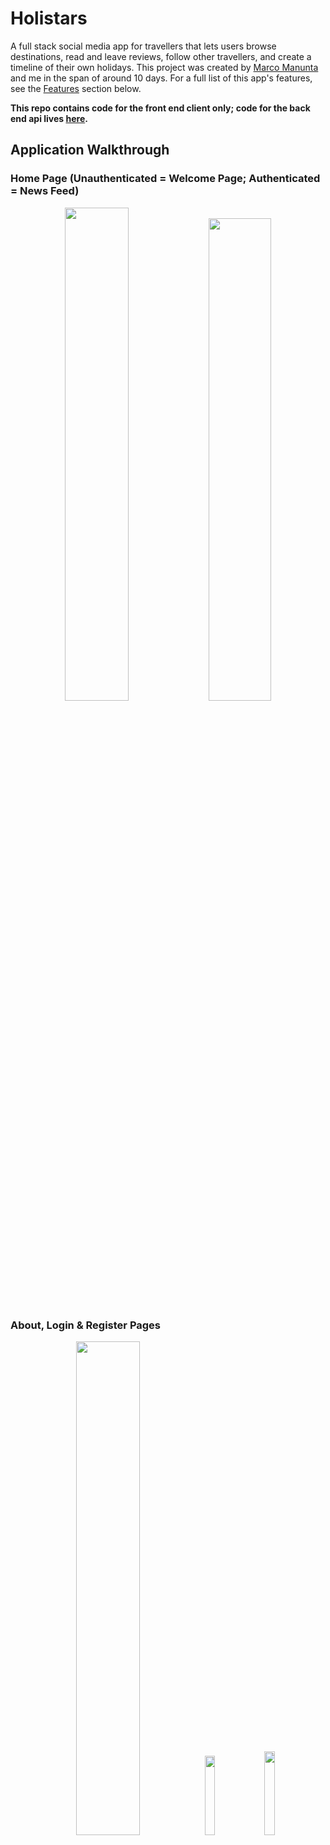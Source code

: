 # Holistars

A full stack social media app for travellers that lets users browse destinations, read and leave reviews, follow other travellers, and create a timeline of their own holidays.
This project was created by [Marco Manunta](https://github.com/frozenborder72) and me in the span of around 10 days. For a full list of this app's features, see the [Features](#features) section below.

**This repo contains code for the front end client only; code for the back end api lives [here](https://github.com/emilydaykin/Holistars-Server).**

## Application Walkthrough

### Home Page (Unauthenticated = Welcome Page; Authenticated = News Feed)
<p align="center">
  <img src="./src/assets/readme/home_welcome.gif" width="45%"  />
  <img src="./src/assets/readme/home_feed.gif" width="44.5%"  />
</p>

### About, Login & Register Pages
<p align="center">
  <img src="./src/assets/readme/about.gif" width="45%"  />
  <img src="./src/assets/readme/login.png" width="18%"  />
  <img src="./src/assets/readme/register.gif" width="18.5%"  />
</p>

### Destinations
<p align="center">
  <img src="./src/assets/readme/destinations.gif" width="90%"  />
</p>

### Personal Profile Page
<p align="center">
  <img src="./src/assets/readme/profile.gif" width="90%"  />
</p>

### Single City
<p align="center">
  <img src="./src/assets/readme/single_city.gif" width="90%"  />
</p>

### Dynamically Scrape Holiday Destination
<p align="center">
  <img src="./src/assets/readme/scraping.gif" width="90%"  />
</p>

## Tech Stack

### Front End
- React
- Redux
- API Handling: Axios
- Pure CSS with Sass
- React-Router-Dom

### Back End
- Server: Django & Django Rest Framework
- Database: PostgreSQL
- Authentication: JSON Web Token (pyJWT)
- Scraping: Python & Beautiful Soup

### Collaboration & Development
- Git, GitHub
- Trello (project management)
- Postman (API testing)
- Miro (wireframing, planning)
- Npm & Pipenv
- Deployment:
  - Front End: Netlify
  - Back End: Heroku

## Features
- Display of all destinations, and routing to an individual city page with descriptions, top attractions, reviews and travellers
- Real time searching through all destinations by city, country, description or top attractions
- Average rating (over food, weather and culture categories) of each destination shown (created by a python property decorator in the Django model)
- Log In, Register and Log Out functionality
- Once logged in, the user can:
  - View a news feed on their home page which orders recently-reviewed/rated destinations
  - Redirect to their profile page via an icon & name that appear immediately in the navbar
  - Add a holiday to their profile timeline
  - Dynamically scrape for a holiday destination if not listed in database, then add it to the database
  - Leave a review for a destination and rate it (by food, weather and culture).
  - Follow other travellers

## Installation
- Run the [deployed application](https://holistars.netlify.app)!
  - Feel free to register and then use your own login credentials, or try a demo one using:
    - Username: `ana@user.com`
    - Password: `Password1!@`
- Or run it locally. (From root level of directory):
  - Server: `pipenv shell` &#8594; `pipenv install` &#8594; `python manage.py migrate` &#8594; `python manage.py loaddata data/seed_<table>.json` (for table in 'users', 'cities', 'holidays', 'reviews', 'followers') &#8594; `python manage.py runserver`
  - Client: `npm install` &#8594; `npm start`

## Planning & Wireframing:

### Whiteboarding (Miro):
<p align="center">
  <img src="./src/assets/readme/miro_board.png" width="95%"  />
</p>

### Entity Relationship Diagram (ERD via QuickDBD)
<p align="center">
  <img src="./src/assets/readme/db_final.png" width="75%"  />
</p>

### Task Management (Trello)
<p align="center">
  <img src="./src/assets/readme/trello.png" width="90%"  />
</p>

We agreed on some conventions, like using one to many relationships only for the database, using the BEM methodology for our CSS classes, the 7-1 folder structure for Sass modules, and the async/await syntax for asynchronous functions, and decided to work on both the backend and the frontend by assigning each features to complete front to back. The work was split as such:

#### Author Contributions:
Emily: Implementing the live scraping search, cities section, holidays sections, and the connections (followings) between users

Marco: Implementing Redux, authentication, users sections, reviews section and the stars component

## Architecture:

### Front End:
- React Components to compartmentalise code
- Redux to manage state across the entire application
- React Hooks for component state management and handling side effects
- Pure CSS (SASS) and agreed upon Block-Element-Modifier (BEM) methodology
- Single Page Application (`react-router-dom`) using `Link`, `useNavigate`, `useLocation` and `useParams`

### Back End:
- 5 tables/models in PostgreSQL, only one-to-many relationships
- All security checks (user access credentials) done in Django in the back end:
  - Email validation
  - Password encryption
  - Obscuring the password response in the database and from the client side
  - Login credentials expire after 1 day
- Data seeding of 15 user profiles, 32 pre-scraped cities, 39 holidays, 33 reviews and 9 following-follower relationships.

## Featured Code Snippets

### Front End

#### The Redux Slice for users (Marco)
```
import { createSlice, createAsyncThunk } from '@reduxjs/toolkit';
import axios from 'axios';

const USERS_URL = `${process.env.REACT_APP_API_URL}/authentication`;

const initialState = [];

export const fetchUsers = createAsyncThunk('users/fetchUsers', async () => {
  try {
    const response = await axios.get(
      `${process.env.REACT_APP_API_URL}/authentication`
    );
    return response.data;
  } catch (err) {
    return err.message;
  }
});

export const registerUser = createAsyncThunk(
  'users/registerUser',
  async newUser => {
    try {
      const response = await axios.post(`${USERS_URL}/register/`, newUser);
      return response.data;
    } catch (err) {
      return err.message;
    }
  }
);

const usersSlice = createSlice({
  name: 'users',
  initialState,
  reducers: {},
  extraReducers(builder) {
    builder
      .addCase(fetchUsers.fulfilled, (state, action) => {
        return action.payload;
      })
      .addCase(registerUser.fulfilled, (state, action) => {
        state.users.push(action.payload);
      });
  },
});

export const selectAllUsers = state => state.users;
export const selectUserById = (state, id) =>
  state.users.find(user => user.id === id);

export const { userRegistered } = usersSlice.actions;

export default usersSlice.reducer;

```

#### Another piece of code that I think is worth mentioning is the Stars component, reused multiple times across the app, and that allows half stars (thanks also to font-awesome): (Marco)
```
import React from 'react';

const Stars = ({ value }) => {
  return (
    <div className='stars'>
      {Array(5)
        .fill(true)
        .map((_, index) => (
          <span key={index}>
            <i
              style={{ color: '#f8e825' }}
              className={
                value - index >= 1
                  ? 'fas fa-star'
                  : value - index >= 0.5
                  ? 'fas fa-star-half-alt'
                  : 'far fa-star'
              }
            ></i>
          </span>
        ))}
    </div>
  );
};

export default Stars;

```

#### Combining Redux-Toolkit and React useState & useEffect hooks to manage the display of all versus searched cities (Emily)
```
const allCitiesRedux = useSelector(selectAllCities);
const [cities, setCities] = useState(null);

const getCityAvgRating = (city) =>
  city.reviews.reduce((total, review) => total + review.avg_rating, 0) / city.reviews.length;

useEffect(() => {
  const getCityData = async () => {
    const allCities = await getAllCities();
    const shuffledCities = allCities.sort(() => 0.5 - Math.random());
    setCities(shuffledCities);
  };
  getCityData();
}, []);

const filterThroughCities = async (searchInput) => {
  if (searchInput) {
    const filteredCities = await searchCities(searchInput);
    setCities(filteredCities);
  } else {
    setCities(allCitiesRedux);
  }
};

const handleSearchChange = (e) => {
  filterThroughCities(e.target.value);
};
```

### Back End

#### The follower-following relationship between users is an intermediary table of 'User Followers' in the database structure (Emily)
```
from django.db import models
from django.contrib.auth import get_user_model

User = get_user_model()

class Follower(models.Model):
    """ Followers table:
          - user = the person being followed (target)
          - follower = the user following the user
    """
    user = models.ForeignKey(User, related_name='followers',
                             on_delete=models.SET_NULL, null=True)
    follower = models.ForeignKey(User, related_name='followings',
                                 on_delete=models.SET_NULL, null=True)

    def __str__(self):
        return f'{self.follower} is following {self.user}'
```

#### Dynamically scraping Lonely Planet's search results based on users' search input ('city' & 'country') in the app (Emily)
```
import requests
from unidecode import unidecode
from bs4 import BeautifulSoup


def search_lonely_planet(city_name, country_name):
    """ This function takes the POST request `{{baseURL}}/scrape/search/` data
        when a new destination is searched, and returns a valid Lonely Planet URL.
    """

    city_name = unidecode(city_name.lower())
    country_name = unidecode(country_name.lower())

    if requests.get(f'https://www.lonelyplanet.com/{country_name}/{city_name}').status_code == 200:
        city_url_to_scrape = f'https://www.lonelyplanet.com/{country_name}/{city_name}'
        return [city_url_to_scrape]

    # If city URL on lonely-planet isn't as straighforward, SEARCH the site:

    # Bypassing Response [403] with headers:
    header = {
        "user-agent": "Mozilla/5.0 (Windows NT 10.0; Win64; x64) AppleWebKit/537.36 (KHTML, like Gecko) Chrome/74.0.3729.169 Safari/537.36",
        'referer': 'https://www.google.com/'
    }

    page = requests.get(
        f'https://www.lonelyplanet.com/search?q={city_name}', headers=header)
    soup = BeautifulSoup(page.content, 'html.parser')

    search_results = soup.find_all(
        'a', class_='jsx-1866906973 ListItemTitleLink')
    if len(search_results) == 0:
        return ''
    else:
        cities_urls_to_scrape = []
        for result in search_results:
            if (unidecode(result['href'].split('/')[0]) == country_name):
                cities_urls_to_scrape.append(
                    f"https://www.lonelyplanet.com/{result['href']}")

        return cities_urls_to_scrape
```

Since we had to calculate the average of the reviews' ratings for every city, and in turn every review rating is the average of three ratings (food, weather and culture), the **`@property` decorator in the Review model** was used that allows access to computed values as properties, so that in the frontend we wouldn’t have to use a nested loop in the reducer function that calculates the average rating of the reviews for a city (Marco)
```
@property
def avg_rating(self):
    return (self.rating_food + self.rating_weather + self.rating_food) / 3

def __str__(self):
    return f'{self.city} by {self.user} average rating: {self.avg_rating}'
```

## Wins, Challenges & Bugs

### Wins & Challenges
There were a number of challenges in this project that turned into rewarding wins after hours/days of solving them. Being able to implement in a working app what we set out to do at the beginning was definitely a win, namely Redux for Marco and live search scraping for me.
For me personally, these included:
- Web scraping Lonely Planet to seed the database, and writing a script that would dynamically scrape Lonely Planet's search results, bug-free, whenever a user searched for a city-country combination. Bypassing 403 responses with headers, and writing robust code to cover varying page responses were great learning experiences and very satisfying.
- The follower-following model, since it was hard to visiualise initially how to link users to other users within the same table. 
- Getting react state and redux to work together seamlessly in some components (the destinations display and search filter for example) was a challenge, particularly the judgement calls of which situations required react states on top of redux.

### Bugs
Not quite a bug as it follows logically from how the React rendering mechanism works, but since we hadn't the time to implement Redux for the holidays feature, when you add a holiday for a user you have to refresh the user profile page in order for it to appear.

## Future Features + Key Learnings

### Future Features
Although implemented in the back end server, the front end client doesn't make use of a couple of API functionalities such as updating (same user) & deleting (admin only) a user profile, and updating or deleting a user's own holiday. Further improvements include updating a deleting city reviews, toast notifications when a user has a new follower, form validation, and messaging functionality between users.

### Key Learnings
**Marco**: "Besides all the technical features and libraries (live scraping, Redux) that we learnt on the go, working with a like minded and extremely talented developer like Emily was a real pleasure, that made working in a team a fantastic and challenging developing and learning experience."

**Emily**: "Planning and creating this application as a team was incredibly fun. On top of the technical learnings mentioned, it was great experience to collaborate with and learn from a brilliant developer like Marco in this project. What we achieved together and how we helped unblock each other (thank you Marco!) definitely showed how the whole can be greater than the sum of its parts."